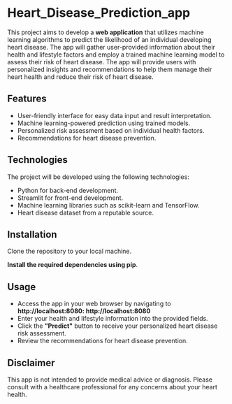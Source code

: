 # Heart_Disease_Prediction_app
This project aims to develop a **web application** that utilizes machine learning algorithms to predict the likelihood of an individual developing heart disease. The app will gather user-provided information about their health and lifestyle factors and employ a trained machine learning model to assess their risk of heart disease. The app will provide users with personalized insights and recommendations to help them manage their heart health and reduce their risk of heart disease.

## Features 
- User-friendly interface for easy data input and result interpretation.
- Machine learning-powered prediction using trained models.
- Personalized risk assessment based on individual health factors.
- Recommendations for heart disease prevention.

## Technologies
The project will be developed using the following technologies: 

- Python for back-end development.  
- Streamlit for front-end development. 
- Machine learning libraries such as scikit-learn and TensorFlow.
- Heart disease dataset from a reputable source.

## Installation
 Clone the repository to your local machine.
 
**Install the required dependencies using pip**.

## Usage
- Access the app in your web browser by navigating to **http://localhost:8080: http://localhost:8080**
- Enter your health and lifestyle information into the provided fields.
- Click the **"Predict"** button to receive your personalized heart disease risk assessment.
- Review the recommendations for heart disease prevention.
  
## Disclaimer
This app is not intended to provide medical advice or diagnosis. Please consult with a healthcare professional for any concerns about your heart health.

